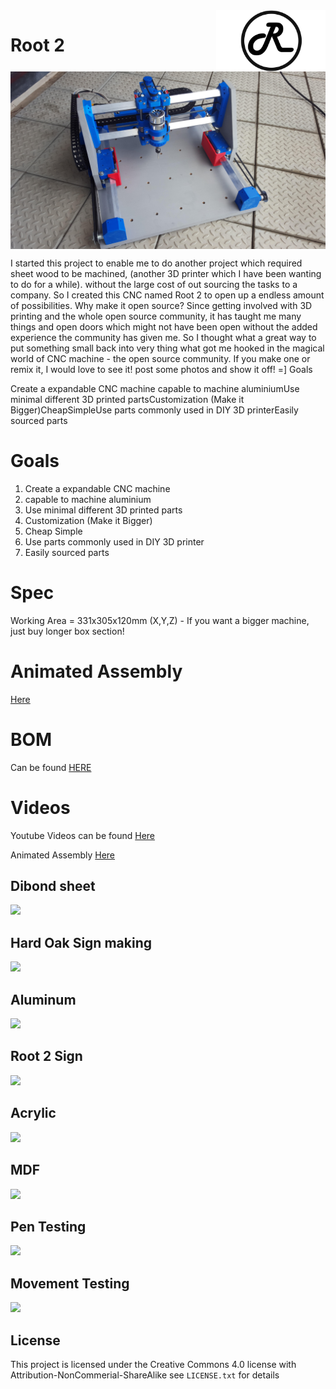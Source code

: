 <img align="right" width=175 src="https://github.com/RootCNC/Root-2-CNC/blob/master/Media/R_Logo.png" />

# Root 2 
<img align="center" width=600 src="https://raw.githubusercontent.com/RootCNC/Root-2-CNC/master/Media/Docs/Build-Images/ex_20151018_134318.jpg" />

I started this project to enable me to do another project which required sheet wood to be machined, (another 3D printer which I have been wanting to do for a while). without the large cost of out sourcing the tasks to a company. So I created this CNC named Root 2 to open up a endless amount of possibilities.
Why make it open source? Since getting involved with 3D printing and the whole open source community, it has taught me many things and open doors which might not have been open without the added experience the community has given me. So I thought what a great way to put something small back into very thing what got me hooked in the magical world of CNC machine - the open source community.
If you make one or remix it, I would love to see it! post some photos and show it off! =]
Goals

Create a expandable CNC machine capable to machine aluminiumUse minimal different 3D printed partsCustomization (Make it Bigger)CheapSimpleUse parts commonly used in DIY 3D printerEasily sourced parts

# Goals
 1. Create a expandable CNC machine 
 2. capable to machine aluminium
 3. Use minimal different 3D printed parts 
 4. Customization (Make it Bigger)
 5. Cheap Simple 
 6. Use parts commonly used in DIY 3D printer
 7. Easily sourced parts
 
# Spec
Working Area = 331x305x120mm (X,Y,Z) - If you want a bigger machine, just buy longer box section!

# Animated Assembly 
[Here](https://www.youtube.com/watch?v=ruxc2kX1mUY&list=PL5hghy18PulU0-F_gzihovUwgWx6q6PMu&ab_channel=Sailorpete)

# BOM
Can be found [HERE](https://github.com/RootCNC/Root-2-CNC/blob/master/Docs/BOM.md)

# Videos
Youtube Videos can be found  [Here](https://www.youtube.com/sailorpete12)

Animated Assembly [Here](https://www.youtube.com/watch?v=ruxc2kX1mUY&list=PL5hghy18PulU0-F_gzihovUwgWx6q6PMu&ab_channel=Sailorpete)

## Dibond sheet
[![](http://img.youtube.com/vi/g2_bGaUY4f0/0.jpg)](http://www.youtube.com/watch?v=g2_bGaUY4f0 "")
## Hard Oak Sign making
[![](http://img.youtube.com/vi/TYWPhoFjMDA/0.jpg)](http://www.youtube.com/watch?v=TYWPhoFjMDA "")
## Aluminum
[![](http://img.youtube.com/vi/S1ygUxeEE4I/0.jpg)](http://www.youtube.com/watch?v=S1ygUxeEE4I "")
## Root 2 Sign
[![](http://img.youtube.com/vi/rYxTZAJLHNU/0.jpg)](http://www.youtube.com/watch?v=rYxTZAJLHNU "")
## Acrylic
[![](http://img.youtube.com/vi/3Kr6_sbjg4U/0.jpg)](http://www.youtube.com/watch?v=3Kr6_sbjg4U "")
## MDF
[![](http://img.youtube.com/vi/sJx-P0i7J8o/0.jpg)](http://www.youtube.com/watch?v=sJx-P0i7J8o "")
## Pen Testing
[![](http://img.youtube.com/vi/YvVPL7FzFdo/0.jpg)](http://www.youtube.com/watch?v=YvVPL7FzFdo "")
## Movement Testing
[![](http://img.youtube.com/vi/Uq5E_fRXPA0/0.jpg)](http://www.youtube.com/watch?v=Uq5E_fRXPA0 "")

## License

This project is licensed under the Creative Commons 4.0 license with 
Attribution-NonCommerial-ShareAlike see `LICENSE.txt` for details



